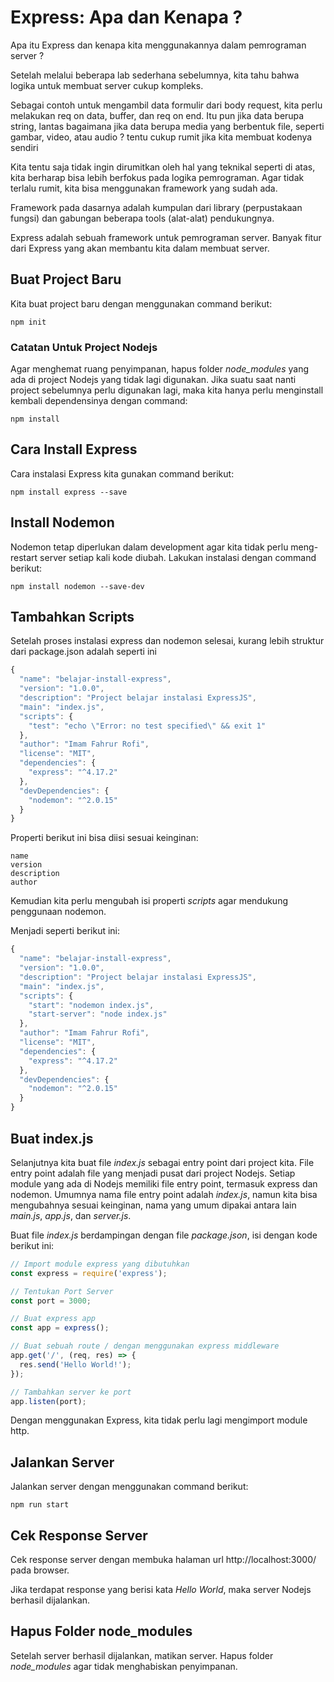 # Express: Apa dan Kenapa ?

Apa itu Express dan kenapa kita menggunakannya dalam pemrograman server ?

Setelah melalui beberapa lab sederhana sebelumnya, kita tahu bahwa logika untuk membuat server cukup kompleks.

Sebagai contoh untuk mengambil data formulir dari body request, kita perlu melakukan req on data, buffer, dan req on end. Itu pun jika data berupa string, lantas bagaimana jika data berupa media yang berbentuk file, seperti gambar, video, atau audio ? tentu cukup rumit jika kita membuat kodenya sendiri

Kita tentu saja tidak ingin dirumitkan oleh hal yang teknikal seperti di atas, kita berharap bisa lebih berfokus pada logika pemrograman. Agar tidak terlalu rumit, kita bisa menggunakan framework yang sudah ada.

Framework pada dasarnya adalah kumpulan dari library (perpustakaan fungsi) dan gabungan beberapa tools (alat-alat) pendukungnya.

Express adalah sebuah framework untuk pemrograman server. Banyak fitur dari Express yang akan membantu kita dalam membuat server.

## Buat Project Baru

Kita buat project baru dengan menggunakan command berikut:

    npm init

### Catatan Untuk Project Nodejs

Agar menghemat ruang penyimpanan, hapus folder _node_modules_ yang ada di project Nodejs yang tidak lagi digunakan. Jika suatu saat nanti project sebelumnya perlu digunakan lagi, maka kita hanya perlu menginstall kembali dependensinya dengan command:

    npm install
## Cara Install Express

Cara instalasi Express kita gunakan command berikut:

    npm install express --save

## Install Nodemon

Nodemon tetap diperlukan dalam development agar kita tidak perlu meng-restart server setiap kali kode diubah. Lakukan instalasi dengan command berikut:

    npm install nodemon --save-dev

## Tambahkan Scripts

Setelah proses instalasi express dan nodemon selesai, kurang lebih struktur dari package.json adalah seperti ini

```javascript
{
  "name": "belajar-install-express",
  "version": "1.0.0",
  "description": "Project belajar instalasi ExpressJS",
  "main": "index.js",
  "scripts": {
    "test": "echo \"Error: no test specified\" && exit 1"
  },
  "author": "Imam Fahrur Rofi",
  "license": "MIT",
  "dependencies": {
    "express": "^4.17.2"
  },
  "devDependencies": {
    "nodemon": "^2.0.15"
  }
}
```

Properti berikut ini bisa diisi sesuai keinginan:

    name
    version
    description
    author
    
Kemudian kita perlu mengubah isi properti _scripts_ agar mendukung penggunaan nodemon.

Menjadi seperti berikut ini:

```javascript
{
  "name": "belajar-install-express",
  "version": "1.0.0",
  "description": "Project belajar instalasi ExpressJS",
  "main": "index.js",
  "scripts": {
    "start": "nodemon index.js",
    "start-server": "node index.js"
  },
  "author": "Imam Fahrur Rofi",
  "license": "MIT",
  "dependencies": {
    "express": "^4.17.2"
  },
  "devDependencies": {
    "nodemon": "^2.0.15"
  }
}
```

## Buat index.js

Selanjutnya kita buat file _index.js_ sebagai entry point dari project kita. File entry point adalah file yang menjadi pusat dari project Nodejs. Setiap module yang ada di Nodejs memiliki file entry point, termasuk express dan nodemon. Umumnya nama file entry point adalah _index.js_, namun kita bisa mengubahnya sesuai keinginan, nama yang umum dipakai antara lain _main.js_, _app.js_, dan _server.js_.

Buat file _index.js_ berdampingan dengan file _package.json_, isi dengan kode berikut ini:

```javascript
// Import module express yang dibutuhkan
const express = require('express');

// Tentukan Port Server
const port = 3000;

// Buat express app
const app = express();

// Buat sebuah route / dengan menggunakan express middleware
app.get('/', (req, res) => {
  res.send('Hello World!');
});

// Tambahkan server ke port
app.listen(port);
```

Dengan menggunakan Express, kita tidak perlu lagi mengimport module http.

## Jalankan Server

Jalankan server dengan menggunakan command berikut:

    npm run start

## Cek Response Server

Cek response server dengan membuka halaman url http://localhost:3000/ pada browser.

Jika terdapat response yang berisi kata _Hello World_, maka server Nodejs berhasil dijalankan.

## Hapus Folder node_modules

Setelah server berhasil dijalankan, matikan server. Hapus folder _node_modules_ agar tidak menghabiskan penyimpanan.